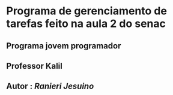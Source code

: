 # Programa de gerenciamento de tarefas feito na aula 2 do senac 
## Programa jovem programador
## Professor Kalil

## Autor : *Ranieri Jesuino*
